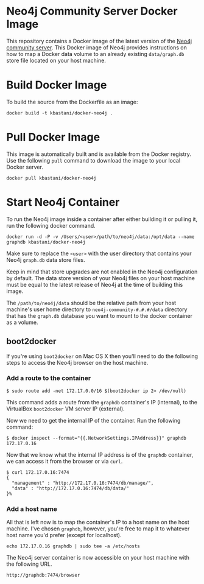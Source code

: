 # Neo4j Community Server Docker Image

This repository contains a Docker image of the latest version of the [Neo4j community server](http://www.neo4j.com/download). This Docker image of Neo4j provides instructions on how to map a Docker data volume to an already existing `data/graph.db` store file located on your host machine.

# Build Docker Image

To build the source from the Dockerfile as an image:

```
docker build -t kbastani/docker-neo4j .
```

# Pull Docker Image

This image is automatically built and is available from the Docker registry. Use the following `pull` command to download the image to your local Docker server.

```
docker pull kbastani/docker-neo4j
```

# Start Neo4j Container

To run the Neo4j image inside a container after either building it or pulling it, run the following docker command.

```
docker run -d -P -v /Users/<user>/path/to/neo4j/data:/opt/data --name graphdb kbastani/docker-neo4j
```

Make sure to replace the `<user>` with the user directory that contains your Neo4j `graph.db` data store files.

Keep in mind that store upgrades are not enabled in the Neo4j configuration by default. The data store version of your Neo4j files on your host machine must be equal to the latest release of Neo4j at the time of building this image.

The `/path/to/neo4j/data` should be the relative path from your host machine's user home directory to `neo4j-community-#.#.#/data` directory that has the `graph.db` database you want to mount to the docker container as a volume.

## boot2docker

If you're using `boot2docker` on Mac OS X then you'll need to do the following steps to access the Neo4j browser on the host machine.

### Add a route to the container

```
$ sudo route add -net 172.17.0.0/16 $(boot2docker ip 2> /dev/null)
```

This command adds a route from the `graphdb` container's IP (internal), to the VirtualBox `boot2docker` VM server IP (external).

Now we need to get the internal IP of the container. Run the following command:

```
$ docker inspect --format="{{.NetworkSettings.IPAddress}}" graphdb
172.17.0.16
```

Now that we know what the internal IP address is of the `graphdb` container, we can access it from the browser or via `curl`.

```
$ curl 172.17.0.16:7474
{
  "management" : "http://172.17.0.16:7474/db/manage/",
  "data" : "http://172.17.0.16:7474/db/data/"
}%
```

### Add a host name

All that is left now is to map the container's IP to a host name on the host machine. I've chosen `graphdb`, however, you're free to map it to whatever host name you'd prefer (except for localhost).

```
echo 172.17.0.16 graphdb | sudo tee -a /etc/hosts
```

The Neo4j server container is now accessible on your host machine with the following URL.

```
http://graphdb:7474/browser
```
